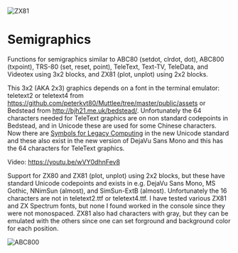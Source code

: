![ZX81](https://pbs.twimg.com/media/DVAPoNsVwAAfFRv.jpg:large)
# Semigraphics
Functions for semigraphics similar to ABC80 (setdot, clrdot, dot), ABC800 (txpoint), TRS-80 (set, reset, point), TeleText, 
Text-TV, TeleData, and Videotex using 3x2 blocks, and ZX81 (plot, unplot) using 2x2 blocks.

This 3x2 (AKA 2x3) graphics depends on a font in the terminal emulator: teletext2 or teletext4 from
https://github.com/peterkvt80/Muttlee/tree/master/public/assets or Bedstead from http://bjh21.me.uk/bedstead/. Unfortunately 
the 64 characters needed for TeleText graphics are on non standard codepoints in Bedstead, and in Unicode these are used for some Chinese 
characters. Now there are [Symbols for Legacy Computing](https://en.wikipedia.org/wiki/Symbols_for_Legacy_Computing) in the new Unicode standard
and these also exist in the new version of DejaVu Sans Mono and this has the 64 characters for TeleText graphics.

Video: https://youtu.be/wVY0dhnFev8

Support for ZX80 and ZX81 (plot, unplot) using 2x2 blocks, but these have standard Unicode codepoints and exists in e.g. DejaVu Sans Mono,
MS Gothic, NNimSun (almost), and SimSun-ExtB (almost). Unfortunately the 16 characters are not in teletext2.ttf or teletext4.ttf. 
I have tested various ZX81 and ZX Spectrum fonts, but none I found worked in the console since they were not monospaced. 
ZX81 also had characters with gray, but they can be emulated with the others since one can set forground and background color for 
each position.

![ABC800](https://pbs.twimg.com/media/DU0-hfFX0AIe_LM.jpg:large)
